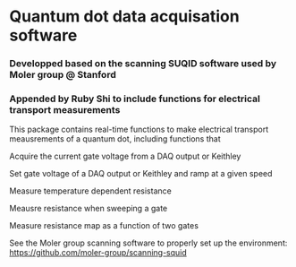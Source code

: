 # Quantum dot data acquisation software
### Developped based on the scanning SUQID software used by Moler group @ Stanford
### Appended by Ruby Shi to include functions for electrical transport measurements

This package contains real-time functions to make electrical transport meausrements of a quantum dot, including functions that 

Acquire the current gate voltage from a DAQ output or Keithley

Set gate voltage of a DAQ output or Keithley and ramp at a given speed

Measure temperature dependent resistance 

Meausre resistance when sweeping a gate

Measure resistance map as a function of two gates

See the Moler group scanning software to properly set up the environment: https://github.com/moler-group/scanning-squid
